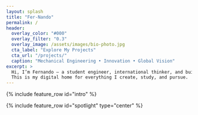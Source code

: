 ```yaml
---
layout: splash
title: "Fer-Nando"
permalink: /
header:
  overlay_color: "#000"
  overlay_filter: "0.3"
  overlay_image: /assets/images/bio-photo.jpg
  cta_label: "Explore My Projects"
  cta_url: "/projects/"
  caption: "Mechanical Engineering • Innovation • Global Vision"
excerpt: >
  Hi, I’m Fernando — a student engineer, international thinker, and builder of cool things.  
  This is my digital home for everything I create, study, and pursue.
---
```


{% include feature_row id="intro" %}

{% include feature_row id="spotlight" type="center" %}
